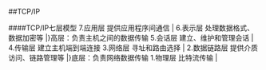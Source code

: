 ##TCP/IP

####TCP/IP七层模型
7.应用层  提供应用程序间通信			|
6.表示层  处理数据格式、数据加密等		|}高层：负责主机之间的数据传输
5.会话层  建立、维护和管理会话			|
4.传输层  建立主机端到端连接
3.网络层  寻址和路由选择				|
2.数据链路层  提供介质访问、链路管理等	|}底层：负责网络数据传输
1.物理层  比特流传输					|

####